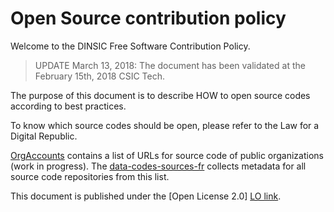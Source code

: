 # Open Source contribution policy

Welcome to the DINSIC Free Software Contribution Policy.

> UPDATE March 13, 2018: The document has been validated at the February 15th, 2018 CSIC Tech.

The purpose of this document is to describe HOW to open source codes according to best practices.

To know which source codes should be open, please refer to the Law for a Digital Republic.

[OrgAccounts](OrgAccounts) contains a list of URLs for source code of public organizations (work in progress).  The [data-codes-sources-fr](https://github.com/etalab/data-codes-sources-fr) collects metadata for all source code repositories from this list.

This document is published under the [Open License 2.0] [LO link].

[LO link]: https://github.com/DISIC/contribution-open-source/raw/master/LICENSE.pdf
